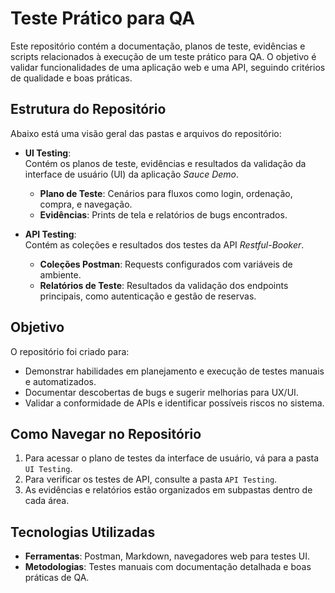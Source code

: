 # Teste Prático para QA

Este repositório contém a documentação, planos de teste, evidências e scripts relacionados à execução de um teste prático para QA. O objetivo é validar funcionalidades de uma aplicação web e uma API, seguindo critérios de qualidade e boas práticas.

## Estrutura do Repositório

Abaixo está uma visão geral das pastas e arquivos do repositório:

- **UI Testing**:  
  Contém os planos de teste, evidências e resultados da validação da interface de usuário (UI) da aplicação *Sauce Demo*.  
  - **Plano de Teste**: Cenários para fluxos como login, ordenação, compra, e navegação.  
  - **Evidências**: Prints de tela e relatórios de bugs encontrados.

- **API Testing**:  
  Contém as coleções e resultados dos testes da API *Restful-Booker*.  
  - **Coleções Postman**: Requests configurados com variáveis de ambiente.  
  - **Relatórios de Teste**: Resultados da validação dos endpoints principais, como autenticação e gestão de reservas.

## Objetivo

O repositório foi criado para:
- Demonstrar habilidades em planejamento e execução de testes manuais e automatizados.
- Documentar descobertas de bugs e sugerir melhorias para UX/UI.
- Validar a conformidade de APIs e identificar possíveis riscos no sistema.

## Como Navegar no Repositório

1. Para acessar o plano de testes da interface de usuário, vá para a pasta `UI Testing`.  
2. Para verificar os testes de API, consulte a pasta `API Testing`.  
3. As evidências e relatórios estão organizados em subpastas dentro de cada área.

## Tecnologias Utilizadas

- **Ferramentas**: Postman, Markdown, navegadores web para testes UI.
- **Metodologias**: Testes manuais com documentação detalhada e boas práticas de QA.
